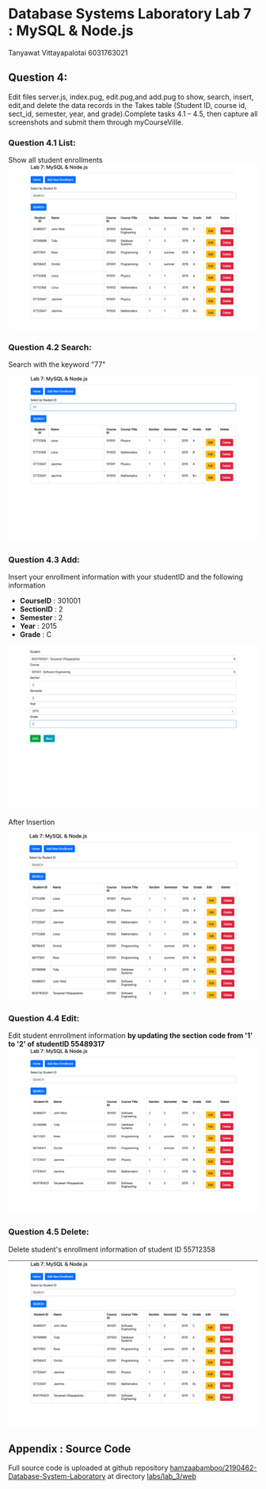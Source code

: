 # Database Systems Laboratory Lab 7 : MySQL & Node.js

Tanyawat Vittayapalotai 6031763021

## Question 4:

Edit files server.js, index.pug, edit.pug,and add.pug to show, search, insert, edit,and delete the data records in the Takes table (Student ID, course id, sect_id, semester, year, and grade).Complete tasks 4.1 – 4.5, then capture all screenshots and submit them through myCourseVille.

### Question 4.1 List:

Show all student enrollments
![q4-1](./images/q4-1.png)

<div style="page-break-before: always"></div>

### Question 4.2 Search:

Search with the keyword "77"

![q4-2](./images/q4-2.png)

<div style="page-break-before: always"></div>

### Question 4.3 Add:

Insert your enrollment information with your studentID and the following information

- **CourseID** : 301001
- **SectionID** : 2
- **Semester** : 2
- **Year** : 2015
- **Grade** : C

![q4-3](./images/q4-3.png)

<div style="page-break-before: always"></div>

After Insertion

![q4-3-2](./images/q4-3-2.png)

<div style="page-break-before: always"></div>

### Question 4.4 Edit:

Edit student enrrollment information **by updating the section code from '1' to '2' of studentID 55489317**
![q4-4](./images/q4-4.png)

<div style="page-break-before: always"></div>

### Question 4.5 Delete:

Delete student's enrollment information of student ID 55712358

![q4-5](./images/q4-5.png)

## Appendix : Source Code

Full source code is uploaded at github repository [hamzaabamboo/2190462-Database-System-Laboratory](https://github.com/hamzaabamboo/2190462-Database-System-Laboratory) at directory [labs/lab_3/web](https://github.com/hamzaabamboo/2190462-Database-System-Laboratory/tree/master/labs/lab_3/web)
